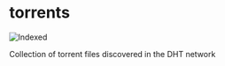 torrents 
========
![Indexed](https://img.shields.io/badge/indexed-192772-blue)

Collection of torrent files discovered in the DHT network
